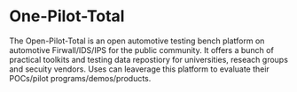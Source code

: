 # One-Pilot-Total
The Open-Pilot-Total is an open automotive testing bench platform on automotive Firwall/IDS/IPS for the public community. It offers a bunch of practical toolkits and testing data repostiory for universities, reseach groups and secuity vendors.
Uses can leaverage this platform to evaluate their POCs/pilot programs/demos/products.
